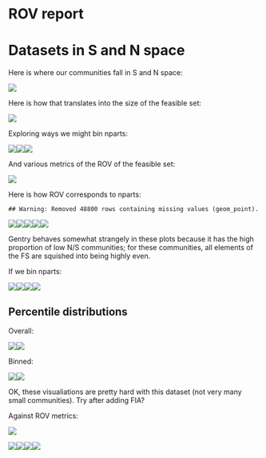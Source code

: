 ROV report
================

Datasets in S and N space
=========================

Here is where our communities fall in S and N space:

![](rov_files/figure-markdown_github/datasets%20in%20s%20and%20n%20space-1.png)

Here is how that translates into the size of the feasible set:

![](rov_files/figure-markdown_github/size%20of%20fs-1.png)

Exploring ways we might bin nparts:

![](rov_files/figure-markdown_github/nparts%20distribution-1.png)![](rov_files/figure-markdown_github/nparts%20distribution-2.png)![](rov_files/figure-markdown_github/nparts%20distribution-3.png)

And various metrics of the ROV of the feasible set:

![](rov_files/figure-markdown_github/fs%20rov-1.png)

Here is how ROV corresponds to nparts:

    ## Warning: Removed 48800 rows containing missing values (geom_point).

![](rov_files/figure-markdown_github/rov%20lognparts-1.png)![](rov_files/figure-markdown_github/rov%20lognparts-2.png)![](rov_files/figure-markdown_github/rov%20lognparts-3.png)![](rov_files/figure-markdown_github/rov%20lognparts-4.png)![](rov_files/figure-markdown_github/rov%20lognparts-5.png)

Gentry behaves somewhat strangely in these plots because it has the high proportion of low N/S communities; for these communities, all elements of the FS are squished into being highly even.

If we bin nparts:

![](rov_files/figure-markdown_github/binned%20nparts%20ROV-1.png)![](rov_files/figure-markdown_github/binned%20nparts%20ROV-2.png)![](rov_files/figure-markdown_github/binned%20nparts%20ROV-3.png)![](rov_files/figure-markdown_github/binned%20nparts%20ROV-4.png)

Percentile distributions
------------------------

Overall:

![](rov_files/figure-markdown_github/percentiles%20overall-1.png)![](rov_files/figure-markdown_github/percentiles%20overall-2.png)

Binned:

![](rov_files/figure-markdown_github/binned%20percentiles-1.png)![](rov_files/figure-markdown_github/binned%20percentiles-2.png)

OK, these visualiations are pretty hard with this dataset (not very many small communities). Try after adding FIA?

Against ROV metrics:

![](rov_files/figure-markdown_github/percentile%20v%20rov-1.png)

![](rov_files/figure-markdown_github/bin%20rov-1.png)![](rov_files/figure-markdown_github/bin%20rov-2.png)![](rov_files/figure-markdown_github/bin%20rov-3.png)![](rov_files/figure-markdown_github/bin%20rov-4.png)
